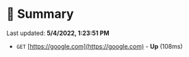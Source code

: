 # 📖 Summary
Last updated: **5/4/2022, 1:23:51 PM**

- `GET` [https://google.com](https://google.com) - **Up** (108ms)
